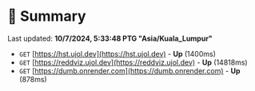 # 📖 Summary
Last updated: **10/7/2024, 5:33:48 PTG "Asia/Kuala_Lumpur"**

- `GET` [https://hst.ujol.dev](https://hst.ujol.dev) - **Up** (1400ms)
- `GET` [https://reddviz.ujol.dev](https://reddviz.ujol.dev) - **Up** (14818ms)
- `GET` [https://dumb.onrender.com](https://dumb.onrender.com) - **Up** (878ms)
